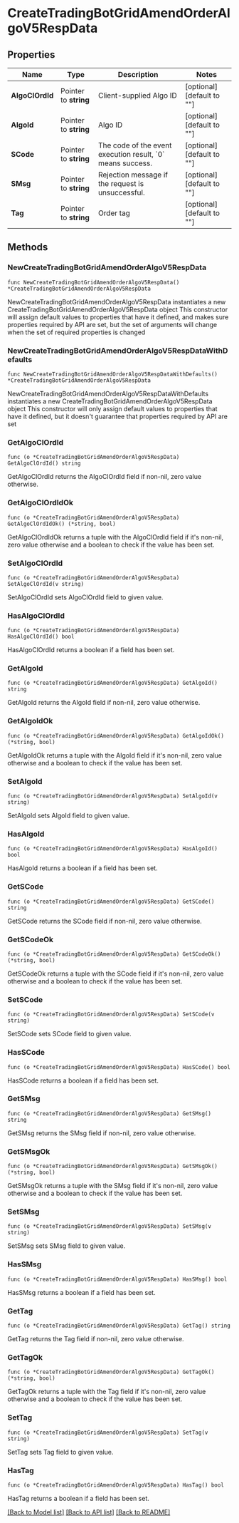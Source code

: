 # CreateTradingBotGridAmendOrderAlgoV5RespData

## Properties

Name | Type | Description | Notes
------------ | ------------- | ------------- | -------------
**AlgoClOrdId** | Pointer to **string** | Client-supplied Algo ID | [optional] [default to ""]
**AlgoId** | Pointer to **string** | Algo ID | [optional] [default to ""]
**SCode** | Pointer to **string** | The code of the event execution result, &#x60;0&#x60; means success. | [optional] [default to ""]
**SMsg** | Pointer to **string** | Rejection message if the request is unsuccessful. | [optional] [default to ""]
**Tag** | Pointer to **string** | Order tag | [optional] [default to ""]

## Methods

### NewCreateTradingBotGridAmendOrderAlgoV5RespData

`func NewCreateTradingBotGridAmendOrderAlgoV5RespData() *CreateTradingBotGridAmendOrderAlgoV5RespData`

NewCreateTradingBotGridAmendOrderAlgoV5RespData instantiates a new CreateTradingBotGridAmendOrderAlgoV5RespData object
This constructor will assign default values to properties that have it defined,
and makes sure properties required by API are set, but the set of arguments
will change when the set of required properties is changed

### NewCreateTradingBotGridAmendOrderAlgoV5RespDataWithDefaults

`func NewCreateTradingBotGridAmendOrderAlgoV5RespDataWithDefaults() *CreateTradingBotGridAmendOrderAlgoV5RespData`

NewCreateTradingBotGridAmendOrderAlgoV5RespDataWithDefaults instantiates a new CreateTradingBotGridAmendOrderAlgoV5RespData object
This constructor will only assign default values to properties that have it defined,
but it doesn't guarantee that properties required by API are set

### GetAlgoClOrdId

`func (o *CreateTradingBotGridAmendOrderAlgoV5RespData) GetAlgoClOrdId() string`

GetAlgoClOrdId returns the AlgoClOrdId field if non-nil, zero value otherwise.

### GetAlgoClOrdIdOk

`func (o *CreateTradingBotGridAmendOrderAlgoV5RespData) GetAlgoClOrdIdOk() (*string, bool)`

GetAlgoClOrdIdOk returns a tuple with the AlgoClOrdId field if it's non-nil, zero value otherwise
and a boolean to check if the value has been set.

### SetAlgoClOrdId

`func (o *CreateTradingBotGridAmendOrderAlgoV5RespData) SetAlgoClOrdId(v string)`

SetAlgoClOrdId sets AlgoClOrdId field to given value.

### HasAlgoClOrdId

`func (o *CreateTradingBotGridAmendOrderAlgoV5RespData) HasAlgoClOrdId() bool`

HasAlgoClOrdId returns a boolean if a field has been set.

### GetAlgoId

`func (o *CreateTradingBotGridAmendOrderAlgoV5RespData) GetAlgoId() string`

GetAlgoId returns the AlgoId field if non-nil, zero value otherwise.

### GetAlgoIdOk

`func (o *CreateTradingBotGridAmendOrderAlgoV5RespData) GetAlgoIdOk() (*string, bool)`

GetAlgoIdOk returns a tuple with the AlgoId field if it's non-nil, zero value otherwise
and a boolean to check if the value has been set.

### SetAlgoId

`func (o *CreateTradingBotGridAmendOrderAlgoV5RespData) SetAlgoId(v string)`

SetAlgoId sets AlgoId field to given value.

### HasAlgoId

`func (o *CreateTradingBotGridAmendOrderAlgoV5RespData) HasAlgoId() bool`

HasAlgoId returns a boolean if a field has been set.

### GetSCode

`func (o *CreateTradingBotGridAmendOrderAlgoV5RespData) GetSCode() string`

GetSCode returns the SCode field if non-nil, zero value otherwise.

### GetSCodeOk

`func (o *CreateTradingBotGridAmendOrderAlgoV5RespData) GetSCodeOk() (*string, bool)`

GetSCodeOk returns a tuple with the SCode field if it's non-nil, zero value otherwise
and a boolean to check if the value has been set.

### SetSCode

`func (o *CreateTradingBotGridAmendOrderAlgoV5RespData) SetSCode(v string)`

SetSCode sets SCode field to given value.

### HasSCode

`func (o *CreateTradingBotGridAmendOrderAlgoV5RespData) HasSCode() bool`

HasSCode returns a boolean if a field has been set.

### GetSMsg

`func (o *CreateTradingBotGridAmendOrderAlgoV5RespData) GetSMsg() string`

GetSMsg returns the SMsg field if non-nil, zero value otherwise.

### GetSMsgOk

`func (o *CreateTradingBotGridAmendOrderAlgoV5RespData) GetSMsgOk() (*string, bool)`

GetSMsgOk returns a tuple with the SMsg field if it's non-nil, zero value otherwise
and a boolean to check if the value has been set.

### SetSMsg

`func (o *CreateTradingBotGridAmendOrderAlgoV5RespData) SetSMsg(v string)`

SetSMsg sets SMsg field to given value.

### HasSMsg

`func (o *CreateTradingBotGridAmendOrderAlgoV5RespData) HasSMsg() bool`

HasSMsg returns a boolean if a field has been set.

### GetTag

`func (o *CreateTradingBotGridAmendOrderAlgoV5RespData) GetTag() string`

GetTag returns the Tag field if non-nil, zero value otherwise.

### GetTagOk

`func (o *CreateTradingBotGridAmendOrderAlgoV5RespData) GetTagOk() (*string, bool)`

GetTagOk returns a tuple with the Tag field if it's non-nil, zero value otherwise
and a boolean to check if the value has been set.

### SetTag

`func (o *CreateTradingBotGridAmendOrderAlgoV5RespData) SetTag(v string)`

SetTag sets Tag field to given value.

### HasTag

`func (o *CreateTradingBotGridAmendOrderAlgoV5RespData) HasTag() bool`

HasTag returns a boolean if a field has been set.


[[Back to Model list]](../README.md#documentation-for-models) [[Back to API list]](../README.md#documentation-for-api-endpoints) [[Back to README]](../README.md)


